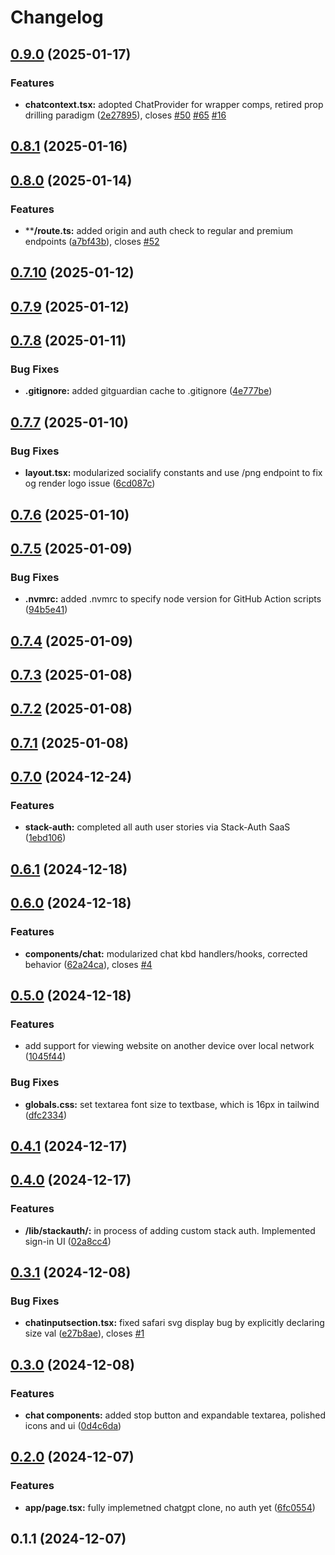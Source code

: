 # Changelog

## [0.9.0](https://github.com/KemingHe/buckeye-gpt/compare/v0.8.1...v0.9.0) (2025-01-17)

### Features

* **chatcontext.tsx:** adopted ChatProvider for wrapper comps, retired prop drilling paradigm ([2e27895](https://github.com/KemingHe/buckeye-gpt/commit/2e27895d8278c8e2ac298846f3b2adf3c204165e)), closes [#50](https://github.com/KemingHe/buckeye-gpt/issues/50) [#65](https://github.com/KemingHe/buckeye-gpt/issues/65) [#16](https://github.com/KemingHe/buckeye-gpt/issues/16)

## [0.8.1](https://github.com/KemingHe/buckeye-gpt/compare/v0.8.0...v0.8.1) (2025-01-16)

## [0.8.0](https://github.com/KemingHe/buckeye-gpt/compare/v0.7.10...v0.8.0) (2025-01-14)

### Features

* ****/route.ts:** added origin and auth check to regular and premium endpoints ([a7bf43b](https://github.com/KemingHe/buckeye-gpt/commit/a7bf43bf24cdb1c49caec3b38382eaa683e9d0b3)), closes [#52](https://github.com/KemingHe/buckeye-gpt/issues/52)

## [0.7.10](https://github.com/KemingHe/buckeye-gpt/compare/v0.7.9...v0.7.10) (2025-01-12)

## [0.7.9](https://github.com/KemingHe/buckeye-gpt/compare/v0.7.8...v0.7.9) (2025-01-12)

## [0.7.8](https://github.com/KemingHe/buckeye-gpt/compare/v0.7.7...v0.7.8) (2025-01-11)

### Bug Fixes

* **.gitignore:** added gitguardian cache to .gitignore ([4e777be](https://github.com/KemingHe/buckeye-gpt/commit/4e777be42f07800d7dcecad9ddbf756b72dd95b7))

## [0.7.7](https://github.com/KemingHe/buckeye-gpt/compare/v0.7.6...v0.7.7) (2025-01-10)

### Bug Fixes

* **layout.tsx:** modularized socialify constants and use /png endpoint to fix og render logo issue ([6cd087c](https://github.com/KemingHe/buckeye-gpt/commit/6cd087c92991786421de893643ba48103e3c9581))

## [0.7.6](https://github.com/KemingHe/buckeye-gpt/compare/v0.7.5...v0.7.6) (2025-01-10)

## [0.7.5](https://github.com/KemingHe/buckeye-gpt/compare/v0.7.4...v0.7.5) (2025-01-09)

### Bug Fixes

* **.nvmrc:** added .nvmrc to specify node version for GitHub Action scripts ([94b5e41](https://github.com/KemingHe/buckeye-gpt/commit/94b5e411b38c82e91c0f8942d93c8849bc7b9c45))

## [0.7.4](https://github.com/KemingHe/buckeye-gpt/compare/v0.7.3...v0.7.4) (2025-01-09)

## [0.7.3](https://github.com/KemingHe/buckeye-gpt/compare/v0.7.2...v0.7.3) (2025-01-08)

## [0.7.2](https://github.com/KemingHe/buckeye-gpt/compare/v0.7.1...v0.7.2) (2025-01-08)

## [0.7.1](https://github.com/KemingHe/buckeye-gpt/compare/v0.7.0...v0.7.1) (2025-01-08)

## [0.7.0](https://github.com/KemingHe/buckeye-gpt/compare/v0.6.1...v0.7.0) (2024-12-24)

### Features

* **stack-auth:** completed all auth user stories via Stack-Auth SaaS ([1ebd106](https://github.com/KemingHe/buckeye-gpt/commit/1ebd1066456217e1e5a61dfd476511bf5aeae22a))

## [0.6.1](https://github.com/KemingHe/buckeye-gpt/compare/v0.6.0...v0.6.1) (2024-12-18)

## [0.6.0](https://github.com/KemingHe/buckeye-gpt/compare/v0.5.0...v0.6.0) (2024-12-18)

### Features

* **components/chat:** modularized chat kbd handlers/hooks, corrected behavior ([62a24ca](https://github.com/KemingHe/buckeye-gpt/commit/62a24cae2fe9616c6e711d504a2159f56ccf8dde)), closes [#4](https://github.com/KemingHe/buckeye-gpt/issues/4)

## [0.5.0](https://github.com/KemingHe/buckeye-gpt/compare/v0.4.1...v0.5.0) (2024-12-18)

### Features

* add support for viewing website on another device over local network ([1045f44](https://github.com/KemingHe/buckeye-gpt/commit/1045f44460540b0ab6d394d946377a2c5a24f308))

### Bug Fixes

* **globals.css:** set textarea font size to textbase, which is 16px in tailwind ([dfc2334](https://github.com/KemingHe/buckeye-gpt/commit/dfc23348555cccfe6437fcf155ccfc007eb85215))

## [0.4.1](https://github.com/KemingHe/buckeye-gpt/compare/v0.4.0...v0.4.1) (2024-12-17)

## [0.4.0](https://github.com/KemingHe/buckeye-gpt/compare/v0.3.1...v0.4.0) (2024-12-17)

### Features

* **/lib/stackauth/:** in process of adding custom stack auth. Implemented sign-in UI ([02a8cc4](https://github.com/KemingHe/buckeye-gpt/commit/02a8cc45ef89a153f522139eaafb1aed149027c5))

## [0.3.1](https://github.com/KemingHe/buckeye-gpt/compare/v0.3.0...v0.3.1) (2024-12-08)

### Bug Fixes

* **chatinputsection.tsx:** fixed safari svg display bug by explicitly declaring size val ([e27b8ae](https://github.com/KemingHe/buckeye-gpt/commit/e27b8ae028746053541b27ad6f05a90701ef093e)), closes [#1](https://github.com/KemingHe/buckeye-gpt/issues/1)

## [0.3.0](https://github.com/KemingHe/buckeye-gpt/compare/v0.2.0...v0.3.0) (2024-12-08)

### Features

* **chat components:** added stop button and expandable textarea, polished icons and ui ([0d4c6da](https://github.com/KemingHe/buckeye-gpt/commit/0d4c6da96ff89ae756125af86226f79431e0cef2))

## [0.2.0](https://github.com/KemingHe/buckeye-gpt/compare/v0.1.1...v0.2.0) (2024-12-07)

### Features

* **app/page.tsx:** fully implemetned chatgpt clone, no auth yet ([6fc0554](https://github.com/KemingHe/buckeye-gpt/commit/6fc055422002014e4f96785683770c660aa2b0bc))

## 0.1.1 (2024-12-07)
